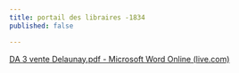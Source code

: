 ```yaml
---
title: portail des libraires -1834
published: false

---
```

[DA 3 vente Delaunay.pdf - Microsoft Word Online (live.com)](https://onedrive.live.com/view.aspx?cid=01A45933E4BFEB81&resid=01A45933E4BFEB81%2130592&canary=UOfmJBdiL09O%2BJswbw7ut04D6LyVhSQLP7fU8kaVtCI%3D8&ithint=%2Epdf&open=true&app=WordPdf)